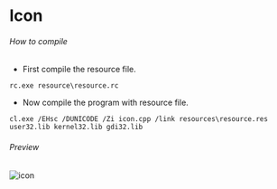 Icon
====

###### How to compile

- First compile the resource file.

```
rc.exe resource\resource.rc
```

- Now compile the program with resource file.

```
cl.exe /EHsc /DUNICODE /Zi icon.cpp /link resources\resource.res user32.lib kernel32.lib gdi32.lib
```

###### Preview

![icon](preview/icon.png?raw=true "Icon")
